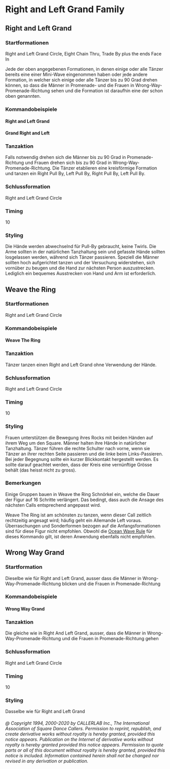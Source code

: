 
# Right and Left Grand Family

## Right and Left Grand

### Startformationen

Right and Left Grand Circle, Eight Chain Thru, Trade By plus the ends Face In

Jede der oben angegebenen Formationen, in denen einige oder alle Tänzer bereits eine einer Mini-Wave eingenommen haben oder jede andere Formation, in welcher sich einige oder alle Tänzer bis zu 90 Grad drehen können, so dass die Männer in Promenade- und die Frauen in Wrong-Way-Promenade-Richtung sehen und die Formation ist daraufhin eine der schon oben genannten.

### Kommandobeispiele

#### Right and Left Grand
#### Grand Right and Left

### Tanzaktion

Falls notwendig drehen sich die Männer bis zu 90 Grad in Promenade-Richtung und Frauen drehen sich bis zu 90 Grad in Wrong-Way-Promenade-Richtung. Die Tänzer etablieren eine kreisförmige Formation und tanzen ein Right Pull By, Left Pull By, Right Pull By, Left Pull By.

### Schlussformation

Right and Left Grand Circle

### Timing

10

### Styling

Die Hände werden abwechselnd für Pull-By gebraucht, keine Twirls. Die Arme sollten in der natürlichen Tanzhaltung sein und gefasste Hände sollten losgelassen werden, während sich Tänzer passieren. Speziell die Männer sollten hoch aufgerichtet tanzen und der Versuchung widerstehen, sich vornüber zu beugen und die Hand zur nächsten Person auszustrecken. Lediglich ein bequemes Ausstrecken von Hand und Arm ist erforderlich.

## Weave the Ring

### Startformationen

Right and Left Grand Circle

### Kommandobeispiele

#### Weave The Ring

### Tanzaktion

Tänzer tanzen einen Right and Left Grand ohne Verwendung der Hände.

### Schlussformation

Right and Left Grand Circle

### Timing

10

### Styling

Frauen unterstützen die Bewegung ihres Rocks mit beiden Händen auf ihrem Weg um den Square. Männer halten ihre Hände in natürlicher Tanzhaltung. Tänzer führen die rechte Schulter nach vorne, wenn sie Tänzer an ihrer rechten Seite passieren und die linke beim Links-Passieren. Bei jeder Begegnung sollte ein kurzer Blickkontakt hergestellt werden. Es sollte darauf geachtet werden, dass der Kreis eine vernünftige Grösse behält (das heisst nicht zu gross).

### Bemerkungen

Einige Gruppen bauen in Weave the Ring Schnörkel ein, welche die Dauer der Figur auf 16 Schritte verlängert. Das bedingt, dass auch die Ansage des nächsten Calls entsprechend angepasst wird.

Weave The Ring ist am schönsten zu tanzen, wenn dieser Call zeitlich rechtzeitig angesagt wird; häufig geht ein Allemande Left voraus. Überraschungen und Sonderformen bezogen auf die Anfangsformationen sind für diese Figur nicht empfohlen. Obwohl die [Ocean Wave Rule](../b2/ocean_wave_rule.md) für dieses Kommando gilt, ist deren Anwendung ebenfalls nicht empfohlen.

## Wrong Way Grand

### Startformation

Dieselbe wie für Right and Left Grand, ausser dass die Männer in Wrong-Way-Promenade-Richtung blicken und die Frauen in Promenade-Richtung

### Kommandobeispiele

#### Wrong Way Grand

### Tanzaktion

Die gleiche wie in Right And Left Grand, ausser, dass die Männer in Wrong-Way-Promenade-Richtung und die Frauen in Promenade-Richtung gehen

### Schlussformation

Right and Left Grand Circle

### Timing

10

### Styling

Dasselbe wie für Right and Left Grand

###### @ Copyright 1994, 2000-2020 by CALLERLAB Inc., The International Association of Square Dance Callers. Permission to reprint, republish, and create derivative works without royalty is hereby granted, provided this notice appears. Publication on the Internet of derivative works without royalty is hereby granted provided this notice appears. Permission to quote parts or all of this document without royalty is hereby granted, provided this notice is included. Information contained herein shall not be changed nor revised in any derivation or publication.
